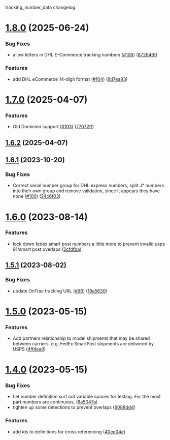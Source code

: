 tracking_number_data changelog

# [1.8.0](https://github.com/jkeen/tracking_number_data/compare/v1.7.0...v1.8.0) (2025-06-24)


### Bug Fixes

* allow letters in DHL E-Commerce tracking numbers ([#106](https://github.com/jkeen/tracking_number_data/issues/106)) ([872646f](https://github.com/jkeen/tracking_number_data/commit/872646f0a8fb5b5433410c0145c8986f4350cddf))


### Features

* add DHL eCommerce 14-digit format ([#104](https://github.com/jkeen/tracking_number_data/issues/104)) ([8d7ea93](https://github.com/jkeen/tracking_number_data/commit/8d7ea936fb82fb8234ae20dc5e0feb44638fa53d))

# [1.7.0](https://github.com/jkeen/tracking_number_data/compare/v1.6.2...v1.7.0) (2025-04-07)


### Features

* Old Dominion support ([#103](https://github.com/jkeen/tracking_number_data/issues/103)) ([77072ff](https://github.com/jkeen/tracking_number_data/commit/77072ffe6b8a061f5b4ecca8ef03e7c8fb129faf))

## [1.6.2](https://github.com/jkeen/tracking_number_data/compare/v1.6.1...v1.6.2) (2025-04-07)

## [1.6.1](https://github.com/jkeen/tracking_number_data/compare/v1.6.0...v1.6.1) (2023-10-20)


### Bug Fixes

* Correct serial number group for DHL express numbers, split J* numbers into their own group and remove validation, since it appears they have none ([#100](https://github.com/jkeen/tracking_number_data/issues/100)) ([24c6f03](https://github.com/jkeen/tracking_number_data/commit/24c6f035fc2bac46bcd9fcbcd14b87f70bc5db09))

# [1.6.0](https://github.com/jkeen/tracking_number_data/compare/v1.5.1...v1.6.0) (2023-08-14)


### Features

* lock down fedex smart post numbers a little more to prevent invalid usps 91/smart post overlaps ([2cfdfba](https://github.com/jkeen/tracking_number_data/commit/2cfdfba14c0fe551918b68ad8d32695225eb88cb))

## [1.5.1](https://github.com/jkeen/tracking_number_data/compare/v1.5.0...v1.5.1) (2023-08-02)


### Bug Fixes

* update OnTrac tracking URL ([#96](https://github.com/jkeen/tracking_number_data/issues/96)) ([19a5630](https://github.com/jkeen/tracking_number_data/commit/19a5630191d7f0f28b57856b28178f9e8f83aafa))

# [1.5.0](https://github.com/jkeen/tracking_number_data/compare/v1.4.0...v1.5.0) (2023-05-15)


### Features

* Add partners relationship to model shipments that may be shared between carriers. e.g. FedEx SmartPost shipments are delivered by USPS ([4ff4ea9](https://github.com/jkeen/tracking_number_data/commit/4ff4ea98344c625289b287336e2769daa8835685))

# [1.4.0](https://github.com/jkeen/tracking_number_data/compare/v1.3.2...v1.4.0) (2023-05-15)


### Bug Fixes

* Let number definition sort out variable spaces for testing. For the most part numbers are continuous, ([8a5047a](https://github.com/jkeen/tracking_number_data/commit/8a5047a7ac68778e3134480a8ae94f1c6ca8b14e))
* tighten up some detections to prevent overlaps ([6088dd4](https://github.com/jkeen/tracking_number_data/commit/6088dd44b8484499ba9ec0368a1f3c51b68fd405))


### Features

* add ids to definitions for cross referencing ([40ee04e](https://github.com/jkeen/tracking_number_data/commit/40ee04e9d7bbc7673801dd30602ca33ac9433768))
